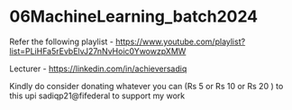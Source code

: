 # 06MachineLearning_batch2024

Refer the following playlist - https://www.youtube.com/playlist?list=PLiHFa5rEvbElvJ27nNvHoic0YwowzpXMW

Lecturer - https://linkedin.com/in/achieversadiq

Kindly do consider donating whatever you can (Rs 5 or Rs 10 or Rs 20 ) to this upi sadiqp21@fifederal to support my work

